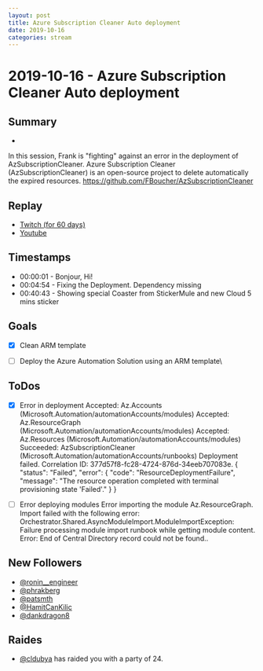 ```yaml
---
layout: post
title: Azure Subscription Cleaner Auto deployment
date: 2019-10-16
categories: stream
---
```



# 2019-10-16 - Azure Subscription Cleaner Auto deployment

## Summary
-

In this session, Frank is "fighting" against an error in the deployment of AzSubscriptionCleaner. Azure Subscription Cleaner (AzSubscriptionCleaner) is an open-source project to delete automatically the expired resources. https://github.com/FBoucher/AzSubscriptionCleaner

## Replay


- [Twitch (for 60 days)](https://www.twitch.tv/videos/495501007)
- [Youtube](https://youtu.be/VpfXLTaeJX4)


## Timestamps


- 00:00:01 - Bonjour, Hi!
- 00:04:54 - Fixing the Deployment. Dependency missing
- 00:40:43 - Showing special Coaster from StickerMule and new Cloud 5 mins sticker


Goals
-----

- [X] Clean ARM template
- [ ] Deploy the Azure Automation Solution using an ARM template\


ToDos
-----

- [x] Error in deployment 
    Accepted: Az.Accounts (Microsoft.Automation/automationAccounts/modules)
    Accepted: Az.ResourceGraph (Microsoft.Automation/automationAccounts/modules)
    Accepted: Az.Resources (Microsoft.Automation/automationAccounts/modules)
    Succeeded: AzSubscriptionCleaner (Microsoft.Automation/automationAccounts/runbooks)
    Deployment failed. Correlation ID: 377d57f8-fc28-4724-876d-34eeb707083e. {
    "status": "Failed",
    "error": {
        "code": "ResourceDeploymentFailure",
        "message": "The resource operation completed with terminal provisioning state 'Failed'."
    }
    }
- [ ] Error deploying modules
        Error importing the module Az.ResourceGraph. Import failed with the following error: Orchestrator.Shared.AsyncModuleImport.ModuleImportException: Failure processing module import runbook while getting module content. Error: End of Central Directory record could not be found..



New Followers
-------------

- [@ronin__engineer](https://www.twitch.tv/ronin__engineer)
- [@phrakberg](https://www.twitch.tv/phrakberg)
- [@patsmth](https://www.twitch.tv/patsmth)
- [@HamitCanKilic](https://www.twitch.tv/HamitCanKilic)
- [@dankdragon8](https://www.twitch.tv/dankdragon8)


Raides
---------------

- [@cldubya](https://www.twitch.tv/cldubya) has raided you with a party of 24.

 
